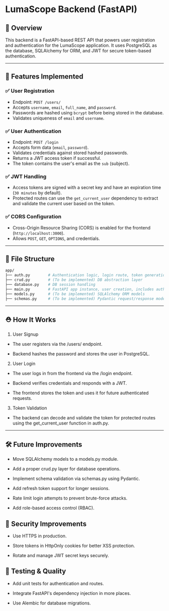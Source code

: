 # LumaScope Backend (FastAPI)

## 👀 Overview

This backend is a FastAPI-based REST API that powers user registration and authentication for the LumaScope application. It uses PostgreSQL as the database, SQLAlchemy for ORM, and JWT for secure token-based authentication.

---

## 📖 Features Implemented

### ✅ User Registration

- Endpoint: `POST /users/`
- Accepts `username`, `email`, `full_name`, and `password`.
- Passwords are hashed using `bcrypt` before being stored in the database.
- Validates uniqueness of `email` and `username`.

### ✅ User Authentication

- Endpoint: `POST /login`
- Accepts form data (`email`, `password`).
- Validates credentials against stored hashed passwords.
- Returns a JWT access token if successful.
- The token contains the user's email as the `sub` (subject).

### ✅ JWT Handling

- Access tokens are signed with a secret key and have an expiration time (`30 minutes` by default).
- Protected routes can use the `get_current_user` dependency to extract and validate the current user based on the token.

### ✅ CORS Configuration

- Cross-Origin Resource Sharing (CORS) is enabled for the frontend (`http://localhost:3000`).
- Allows `POST`, `GET`, `OPTIONS`, and credentials.

---

## 📁 File Structure

```bash
app/
├── auth.py        # Authentication logic, login route, token generation
├── crud.py        # (To be implemented) DB abstraction layer
├── database.py    # DB session handling
├── main.py        # FastAPI app instance, user creation, includes auth routes
├── models.py      # (To be implemented) SQLAlchemy ORM models
├── schemas.py     # (To be implemented) Pydantic request/response models

```

---

## ⛑️ How It Works

1. User Signup

- The user registers via the /users/ endpoint.

- Backend hashes the password and stores the user in PostgreSQL.

2. User Login

- The user logs in from the frontend via the /login endpoint.

- Backend verifies credentials and responds with a JWT.

- The frontend stores the token and uses it for future authenticated requests.

3. Token Validation

- The backend can decode and validate the token for protected routes using the get_current_user function in auth.py.

---

## 🛠️ Future Improvements

- Move SQLAlchemy models to a models.py module.

- Add a proper crud.py layer for database operations.

- Implement schema validation via schemas.py using Pydantic.

- Add refresh token support for longer sessions.

- Rate limit login attempts to prevent brute-force attacks.

- Add role-based access control (RBAC).

## 🔐 Security Improvements

- Use HTTPS in production.

- Store tokens in HttpOnly cookies for better XSS protection.

- Rotate and manage JWT secret keys securely.

## 🧪 Testing & Quality

- Add unit tests for authentication and routes.

- Integrate FastAPI's dependency injection in more places.

- Use Alembic for database migrations.
